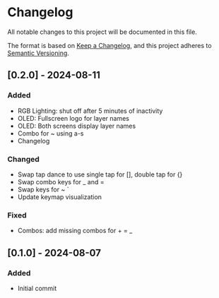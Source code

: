# Changelog

All notable changes to this project will be documented in this file.

The format is based on [Keep a Changelog](https://keepachangelog.com/en/1.1.0/),
and this project adheres to [Semantic Versioning](https://semver.org/spec/v2.0.0.html).

## [0.2.0] - 2024-08-11

### Added

- RGB Lighting: shut off after 5 minutes of inactivity
- OLED: Fullscreen logo for layer names
- OLED: Both screens display layer names
- Combo for ~ using a-s
- Changelog

### Changed

- Swap tap dance to use single tap for [], double tap for {}
- Swap combo keys for _ and =
- Swap keys for ~ `
- Update keymap visualization

### Fixed

- Combos: add missing combos for + = _

## [0.1.0] - 2024-08-07

### Added

- Initial commit
